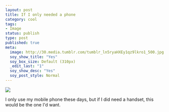 ```yaml
--- 
layout: post
title: If I only needed a phone
category: cool
tags: 
- Image
status: publish
type: post
published: true
meta: 
  image: http://30.media.tumblr.com/tumblr_ln5ryaHXEy1qz9lkro1_500.jpg
  soy_show_title: "Yes"
  soy_box_size: Default (310px)
  _edit_last: "1"
  soy_show_desc: "Yes"
  soy_post_style: Normal
---
```

<img src="http://30.media.tumblr.com/tumblr_ln5ryaHXEy1qz9lkro1_500.jpg">

<p>I only use my mobile phone these days, but if I did need a handset, this would be the one I'd want.</p>
